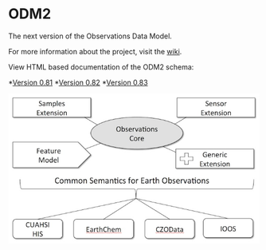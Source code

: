 ODM2
====

The next version of the Observations Data Model.

For more information about the project, visit the [wiki](https://github.com/UCHIC/ODM2/wiki). 

View HTML based documentation of the ODM2 schema:

*[Version 0.81](http://uchic.github.io/ODM2/schemas/ODM2_v0.81/)
*[Version 0.82](http://uchic.github.io/ODM2/schemas/ODM2_v0.82/)
*[Version 0.83](http://uchic.github.io/ODM2/schemas/ODM2_v0.83/)

![ODM2 Schematic](/doc/images/odm2_schematic.jpg)

